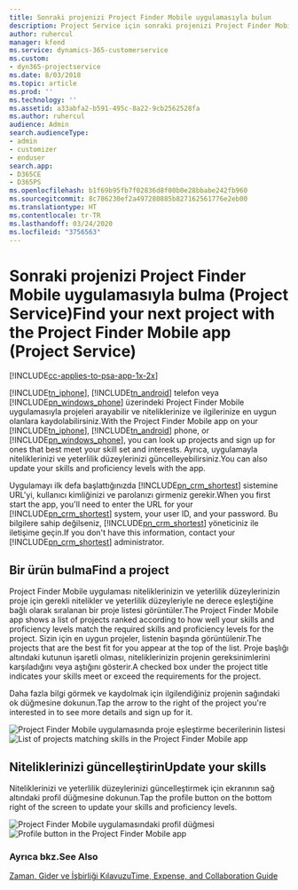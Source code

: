 ```yaml
---
title: Sonraki projenizi Project Finder Mobile uygulamasıyla bulun
description: Project Service için sonraki projenizi Project Finder Mobile uygulamasıyla bulma
author: ruhercul
manager: kfend
ms.service: dynamics-365-customerservice
ms.custom:
- dyn365-projectservice
ms.date: 8/03/2018
ms.topic: article
ms.prod: ''
ms.technology: ''
ms.assetid: a33abfa2-b591-495c-8a22-9cb2562528fa
ms.author: ruhercul
audience: Admin
search.audienceType:
- admin
- customizer
- enduser
search.app:
- D365CE
- D365PS
ms.openlocfilehash: b1f69b95fb7f02836d8f00b0e28bbabe242fb960
ms.sourcegitcommit: 8c786230ef2a497280885b827162561776e2eb00
ms.translationtype: HT
ms.contentlocale: tr-TR
ms.lasthandoff: 03/24/2020
ms.locfileid: "3756563"
---
```

# <a name="find-your-next-project-with-the-project-finder-mobile-app-project-service"></a><span data-ttu-id="7f066-103">Sonraki projenizi Project Finder Mobile uygulamasıyla bulma (Project Service)</span><span class="sxs-lookup"><span data-stu-id="7f066-103">Find your next project with the Project Finder Mobile app (Project Service)</span></span>

[!INCLUDE[cc-applies-to-psa-app-1x-2x](../includes/cc-applies-to-psa-app-1x-2x.md)]

<span data-ttu-id="7f066-104">[!INCLUDE[tn_iphone](../includes/tn-iphone.md)], [!INCLUDE[tn_android](../includes/tn-android.md)] telefon veya [!INCLUDE[pn_windows_phone](../includes/pn-windows-phone.md)] üzerindeki Project Finder Mobile uygulamasıyla projeleri arayabilir ve niteliklerinize ve ilgilerinize en uygun olanlara kaydolabilirsiniz.</span><span class="sxs-lookup"><span data-stu-id="7f066-104">With the Project Finder Mobile app on your [!INCLUDE[tn_iphone](../includes/tn-iphone.md)], [!INCLUDE[tn_android](../includes/tn-android.md)] phone, or [!INCLUDE[pn_windows_phone](../includes/pn-windows-phone.md)], you can look up projects and sign up for ones that best meet your skill set and interests.</span></span> <span data-ttu-id="7f066-105">Ayrıca, uygulamayla niteliklerinizi ve yeterlilik düzeylerinizi güncelleyebilirsiniz.</span><span class="sxs-lookup"><span data-stu-id="7f066-105">You can also update your skills and proficiency levels with the app.</span></span>  
  
 <span data-ttu-id="7f066-106">Uygulamayı ilk defa başlattığınızda [!INCLUDE[pn_crm_shortest](../includes/pn-crm-shortest.md)] sistemine URL'yi, kullanıcı kimliğinizi ve parolanızı girmeniz gerekir.</span><span class="sxs-lookup"><span data-stu-id="7f066-106">When you first start the app, you'll need to enter the URL for your [!INCLUDE[pn_crm_shortest](../includes/pn-crm-shortest.md)] system, your user ID, and your password.</span></span> <span data-ttu-id="7f066-107">Bu bilgilere sahip değilseniz, [!INCLUDE[pn_crm_shortest](../includes/pn-crm-shortest.md)] yöneticiniz ile iletişime geçin.</span><span class="sxs-lookup"><span data-stu-id="7f066-107">If you don't have this information,  contact your [!INCLUDE[pn_crm_shortest](../includes/pn-crm-shortest.md)] administrator.</span></span>  
  
## <a name="find-a-project"></a><span data-ttu-id="7f066-108">Bir ürün bulma</span><span class="sxs-lookup"><span data-stu-id="7f066-108">Find a project</span></span>  
 <span data-ttu-id="7f066-109">Project Finder Mobile uygulaması niteliklerinizin ve yeterlilik düzeylerinizin proje için gerekli nitelikler ve yeterlilik düzeyleriyle ne derece eşleştiğine bağlı olarak sıralanan bir proje listesi görüntüler.</span><span class="sxs-lookup"><span data-stu-id="7f066-109">The Project Finder Mobile app shows a list of projects ranked according to how well your skills and proficiency levels match the required skills and proficiency levels for the project.</span></span> <span data-ttu-id="7f066-110">Sizin için en uygun projeler, listenin başında görüntülenir.</span><span class="sxs-lookup"><span data-stu-id="7f066-110">The projects that are the best fit for you appear at the top of the list.</span></span> <span data-ttu-id="7f066-111">Proje başlığı altındaki kutunun işaretli olması, niteliklerinizin projenin gereksinimlerini karşıladığını veya aştığını gösterir.</span><span class="sxs-lookup"><span data-stu-id="7f066-111">A checked box under the project title indicates your skills meet or exceed the requirements for the project.</span></span>  
  
 <span data-ttu-id="7f066-112">Daha fazla bilgi görmek ve kaydolmak için ilgilendiğiniz projenin sağındaki ok düğmesine dokunun.</span><span class="sxs-lookup"><span data-stu-id="7f066-112">Tap the arrow to the right of the project you're interested in to see more details and sign up for it.</span></span>  
  
 <span data-ttu-id="7f066-113">![Project Finder Mobile uygulamasında proje eşleştirme becerilerinin listesi](../project-service/media/project-service-project-finder-list.png "Project Finder Mobile uygulamasında proje eşleştirme becerilerinin listesi")</span><span class="sxs-lookup"><span data-stu-id="7f066-113">![List of projects matching skills in the Project Finder Mobile app](../project-service/media/project-service-project-finder-list.png "List of projects matching skills in the Project Finder Mobile app")</span></span>  
  
## <a name="update-your-skills"></a><span data-ttu-id="7f066-114">Niteliklerinizi güncelleştirin</span><span class="sxs-lookup"><span data-stu-id="7f066-114">Update your skills</span></span>  
 <span data-ttu-id="7f066-115">Niteliklerinizi ve yeterlilik düzeylerinizi güncelleştirmek için ekranının sağ altındaki profil düğmesine dokunun.</span><span class="sxs-lookup"><span data-stu-id="7f066-115">Tap the profile button on the bottom right of the screen to update your skills and proficiency levels.</span></span>  
  
 <span data-ttu-id="7f066-116">![Project Finder Mobile uygulamasındaki profil düğmesi](../project-service/media/project-service-project-finder-profile.png "Project Finder Mobile uygulamasındaki profil düğmesi")</span><span class="sxs-lookup"><span data-stu-id="7f066-116">![Profile button in the Project Finder Mobile app](../project-service/media/project-service-project-finder-profile.png "Profile button in the Project Finder Mobile app")</span></span>  
  
### <a name="see-also"></a><span data-ttu-id="7f066-117">Ayrıca bkz.</span><span class="sxs-lookup"><span data-stu-id="7f066-117">See Also</span></span>  
 [<span data-ttu-id="7f066-118">Zaman, Gider ve İşbirliği Kılavuzu</span><span class="sxs-lookup"><span data-stu-id="7f066-118">Time, Expense, and Collaboration Guide</span></span>](../project-service/time-expense-collaboration-guide.md)
